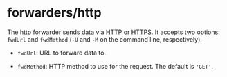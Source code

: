 # forwarders/http

The http forwarder
sends data via [HTTP] or [HTTPS].
It accepts two options:
`fwdUrl` and `fwdMethod`
(`-U` and `-M` on the command line, respectively).

* `fwdUrl`:
  URL to forward data to.

* `fwdMethod`:
  HTTP method to use for the request.
  The default is `'GET'`.

[http]: http://en.wikipedia.org/wiki/Hypertext_Transfer_Protocol
[https]: http://en.wikipedia.org/wiki/HTTP_Secure


